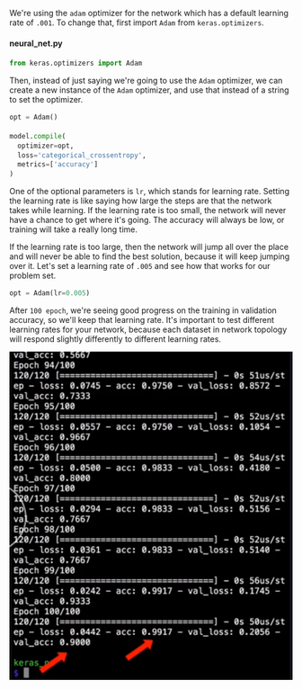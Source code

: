 We're using the `adam` optimizer for the network which has a default learning rate of `.001`. To change that, first import `Adam` from `keras.optimizers`. 

#### neural_net.py

```python
from keras.optimizers import Adam
```

Then, instead of just saying we're going to use the `Adam` optimizer, we can create a new instance of the `Adam` optimizer, and use that instead of a string to set the optimizer.

```python
opt = Adam()

model.compile(
  optimizer=opt, 
  loss='categorical_crossentropy',
  metrics=['accuracy']
)
```

One of the optional parameters is `lr`, which stands for learning rate. Setting the learning rate is like saying how large the steps are that the network takes while learning. If the learning rate is too small, the network will never have a chance to get where it's going. The accuracy will always be low, or training will take a really long time.

If the learning rate is too large, then the network will jump all over the place and will never be able to find the best solution, because it will keep jumping over it. Let's set a learning rate of `.005` and see how that works for our problem set.

```python
opt = Adam(lr=0.005)
```

After `100 epoch`, we're seeing good progress on the training in validation accuracy, so we'll keep that learning rate. It's important to test different learning rates for your network, because each dataset in network topology will respond slightly differently to different learning rates.

![Training](../images/python-change-the-learning-rate-of-the-adam-optimizer-on-a-keras-network-results.png)